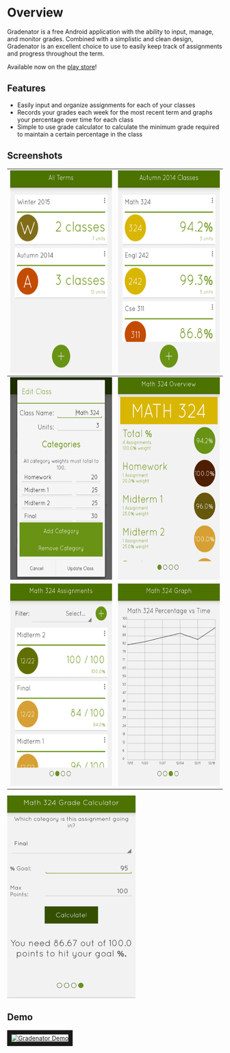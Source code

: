 Overview
==========

Gradenator is a free Android application with the ability to input, manage, and monitor grades. Combined with a simplistic and clean design, Gradenator is an excellent choice to use to easily keep track of assignments and progress throughout the term.

Available now on the [play store](https://play.google.com/store/apps/details?id=com.gradenator)!

## Features
* Easily input and organize assignments for each of your classes
* Records your grades each week for the most recent term and graphs your percentage over time for each class
* Simple to use grade calculator to calculate the minimum grade required to maintain a certain percentage in the class

## Screenshots
<img src="https://raw.githubusercontent.com/gestone/Gradenator/master/app/src/main/res/screenshots/viewterms.png" height="472.5" width="300"/>  | <img src="https://github.com/gestone/Gradenator/blob/master/app/src/main/res/screenshots/viewallclass.png" height="472.5" width="300" />
------------- | -------------
<img src="https://github.com/gestone/Gradenator/blob/master/app/src/main/res/screenshots/editclass.png" height="472.5" width="300" />  | <img src="https://github.com/gestone/Gradenator/blob/master/app/src/main/res/screenshots/classoverview.png" height="472.5" width="300" />
<img src="https://github.com/gestone/Gradenator/blob/master/app/src/main/res/screenshots/assignments.png" height="472.5" width="300"/>  | <img src="https://github.com/gestone/Gradenator/blob/master/app/src/main/res/screenshots/graph.png" height="472.5" width="300"/>
<img src="https://github.com/gestone/Gradenator/blob/master/app/src/main/res/screenshots/gradecalculator.png" height="472.5" width="300"/>

## Demo
<a href="http://www.youtube.com/watch?feature=player_embedded&v=2wdoWdckM_c
" target="_blank"><img src="http://img.youtube.com/vi/2wdoWdckM_c/0.jpg" 
alt="Gradenator Demo" width="533.3333" height="400" border="10" /></a>
